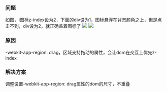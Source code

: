 ### 问题
如图，i图标z-index设为2，下面的div设为1，图标悬浮在背景颜色之上，但是点击不到，div设为2，就正确盖着图标了
<image src=./1.jpg />
<image src=./2.jpg />
### 原因
-webkit-app-region: drag，区域支持拖动的属性，会让dom在交互上优先z-index
### 解决方案
调整设置-webkit-app-region: drag属性的dom的尺寸，不重叠
